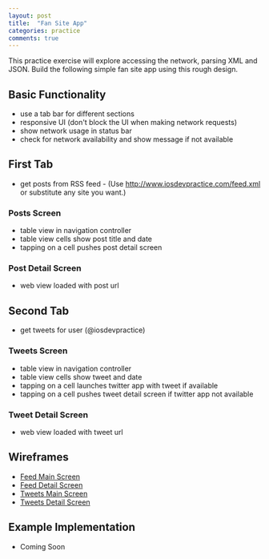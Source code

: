 ```yaml
---
layout: post
title:  "Fan Site App"
categories: practice
comments: true
---
```


This practice exercise will explore accessing the network, parsing XML and JSON. Build the following simple fan site app using this rough design.

## Basic Functionality

* use a tab bar for different sections
* responsive UI (don't block the UI when making network requests)
* show network usage in status bar
* check for network availability and show message if not available

## First Tab
* get posts from RSS feed - (Use http://www.iosdevpractice.com/feed.xml or
  substitute any site you want.)

### Posts Screen
* table view in navigation controller
* table view cells show post title and date
* tapping on a cell pushes post detail screen

### Post Detail Screen

* web view loaded with post url

## Second Tab
* get tweets for user (@iosdevpractice)

### Tweets Screen
* table view in navigation controller
* table view cells show tweet and date
* tapping on a cell launches twitter app with tweet if available
* tapping on a cell pushes tweet detail screen if twitter app not
  available

### Tweet Detail Screen
* web view loaded with tweet url

## Wireframes
* [Feed Main Screen](/images/fan-site-feed-main.jpg)
* [Feed Detail Screen](/images/fan-site-feed-detail.jpg)
* [Tweets Main Screen](/images/fan-site-tweets-main.jpg)
* [Tweets Detail Screen](/images/fan-site-tweets-detail.jpg)

## Example Implementation
* Coming Soon
